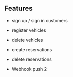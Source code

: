## Features

- sign up / sign in customers
- register vehicles
- delete vehicles
- create reservations
- delete reservations

- Webhook push 
2
